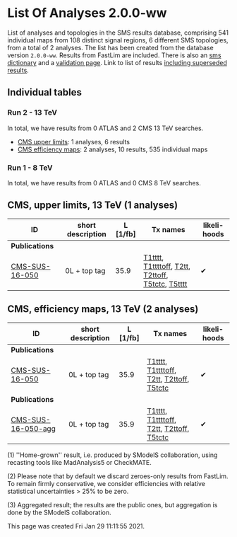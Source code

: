 

# List Of Analyses 2.0.0-ww 
List of analyses and topologies in the SMS results database,
comprising 541 individual maps from 108 distinct signal regions, 6 different SMS topologies, from a total of 2 analyses.
The list has been created from the database version `2.0.0-ww`.
Results from FastLim are included. There is also an  [sms dictionary](SmsDictionary200-ww) and a [validation page](Validation200-ww).
Link to list of results [including superseded results](ListOfAnalyses200-wwWithSuperseded).
    
## Individual tables

### Run 2 - 13 TeV
In total, we have results from 0 ATLAS and 2 CMS 13 TeV searches.
 * [CMS upper limits](#CMSupperlimits13): 1  analyses, 6 results
 * [CMS efficiency maps](#CMSefficiencymaps13): 2  analyses, 10 results, 535 individual maps

### Run 1 - 8 TeV
In total, we have results from 0 ATLAS and 0 CMS 8 TeV searches.

<a name="CMSupperlimits13"></a>
## CMS, upper limits, 13 TeV (1 analyses)

| **ID** | **short description** | **L [1/fb]** | **Tx names** | **likeli- hoods** |
|--------|-----------------------|--------------|--------------|-------------------|
| **Publications** | | | | |
| [CMS-SUS-16-050](http://cms-results.web.cern.ch/cms-results/public-results/publications/SUS-16-050/index.html)<a name="CMS-SUS-16-050"></a> | 0L + top tag | 35.9 | [T1tttt](SmsDictionary200-ww#T1tttt), [T1ttttoff](SmsDictionary200-ww#T1ttttoff), [T2tt](SmsDictionary200-ww#T2tt), [T2ttoff](SmsDictionary200-ww#T2ttoff), [T5tctc](SmsDictionary200-ww#T5tctc), [T5tttt](SmsDictionary200-ww#T5tttt) |&#10004; |

<a name="CMSefficiencymaps13"></a>
## CMS, efficiency maps, 13 TeV (2 analyses)

| **ID** | **short description** | **L [1/fb]** | **Tx names** | **likeli- hoods** |
|--------|-----------------------|--------------|--------------|-------------------|
| **Publications** | | | | |
| [CMS-SUS-16-050](http://cms-results.web.cern.ch/cms-results/public-results/publications/SUS-16-050/index.html)<a name="CMS-SUS-16-050"></a> | 0L + top tag | 35.9 | [T1tttt](SmsDictionary200-ww#T1tttt), [T1ttttoff](SmsDictionary200-ww#T1ttttoff), [T2tt](SmsDictionary200-ww#T2tt), [T2ttoff](SmsDictionary200-ww#T2ttoff), [T5tctc](SmsDictionary200-ww#T5tctc) |&#10004; |
| **Publications** | | | | |
| [CMS-SUS-16-050-agg](http://cms-results.web.cern.ch/cms-results/public-results/publications/SUS-16-050/index.html)<a name="CMS-SUS-16-050-agg"></a> | 0L + top tag | 35.9 | [T1tttt](SmsDictionary200-ww#T1tttt), [T1ttttoff](SmsDictionary200-ww#T1ttttoff), [T2tt](SmsDictionary200-ww#T2tt), [T2ttoff](SmsDictionary200-ww#T2ttoff), [T5tctc](SmsDictionary200-ww#T5tctc) |&#10004; |


<a name='A1'>(1)</a> ''Home-grown'' result, i.e. produced by SModelS collaboration, using recasting tools like MadAnalysis5 or CheckMATE.

<a name='A2'>(2)</a> Please note that by default we discard zeroes-only results from FastLim. To remain firmly conservative, we consider efficiencies with relative statistical uncertainties > 25% to be zero.

<a name='A3'>(3)</a> Aggregated result; the results are the public ones, but aggregation is done by the SModelS collaboration.

This page was created Fri Jan 29 11:11:55 2021.
